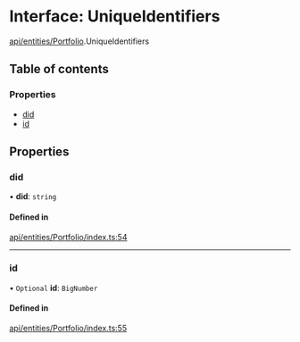 # Interface: UniqueIdentifiers

[api/entities/Portfolio](../wiki/api.entities.Portfolio).UniqueIdentifiers

## Table of contents

### Properties

- [did](../wiki/api.entities.Portfolio.UniqueIdentifiers#did)
- [id](../wiki/api.entities.Portfolio.UniqueIdentifiers#id)

## Properties

### did

• **did**: `string`

#### Defined in

[api/entities/Portfolio/index.ts:54](https://github.com/PolymeshAssociation/polymesh-sdk/blob/079537ad/src/api/entities/Portfolio/index.ts#L54)

___

### id

• `Optional` **id**: `BigNumber`

#### Defined in

[api/entities/Portfolio/index.ts:55](https://github.com/PolymeshAssociation/polymesh-sdk/blob/079537ad/src/api/entities/Portfolio/index.ts#L55)
